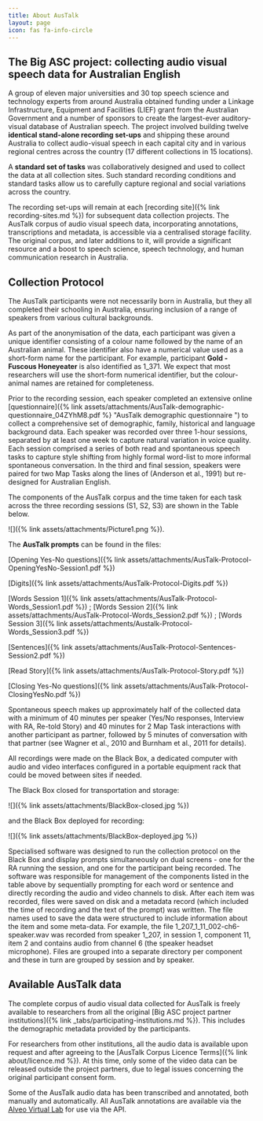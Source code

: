 ```yaml
---
title: About AusTalk
layout: page
icon: fas fa-info-circle
---
```


## The Big ASC project: collecting audio visual speech data for Australian English

A group of eleven major universities and 30 top speech science and
technology experts from around Australia obtained funding under a
Linkage Infrastructure, Equipment and Facilities (LIEF) grant from the
Australian Government and a number of sponsors to create the
largest-ever auditory-visual database of Australian speech. The project
involved building twelve **identical stand-alone recording set-ups** and
shipping these around Australia to collect audio-visual speech in each
capital city and in various regional centres across the country (17
different collections in 15 locations).

A **standard set of tasks** was collaboratively designed and used to
collect the data at all collection sites. Such standard recording
conditions and standard tasks allow us to carefully capture regional and
social variations across the country.

The recording set-ups will remain at each [recording site]({% link recording-sites.md %}) for subsequent data
collection projects. The AusTalk corpus of audio visual speech data,
incorporating annotations, transcriptions and metadata, is accessible
via a centralised storage facility. The original corpus, and later
additions to it, will provide a significant resource and a boost to
speech science, speech technology, and human communication research in
Australia.

## Collection Protocol

The AusTalk participants were not necessarily born in Australia, but
they all completed their schooling in Australia, ensuring inclusion of a
range of speakers from various cultural backgrounds.

As part of the anonymisation of the data, each participant was given a
unique identifier consisting of a colour name followed by the name of an
Australian animal. These identifier also have a numerical value used as
a short-form name for the participant. For example, participant
**Gold - Fuscous Honeyeater** is also identified as
1_371. We expect that most researchers will use the short-form numerical
identifier, but the colour-animal names are retained for
completeness.

Prior to the recording session, each speaker completed an extensive
online
[questionnaire]({% link assets/attachments/AusTalk-demographic-questionnaire_04ZYhM8.pdf %}  "AusTalk demographic questionnaire ")
to collect a comprehensive set of demographic, family, historical and
language background data. Each speaker was recorded over three 1-hour
sessions, separated by at least one week to capture natural variation in
voice quality. Each session comprised a series of both read and
spontaneous speech tasks to capture style shifting from highly formal
word-list to more informal spontaneous conversation. In the third and
final session, speakers were paired for two Map Tasks along the lines of
(Anderson et al., 1991) but re-designed for Australian English.

The components of the AusTalk corpus and the time taken for each task
across the three recording sessions (S1, S2, S3) are shown in the Table
below.

![]({% link assets/attachments/Picture1.png %}).

The **AusTalk prompts** can be found in the files:

[Opening Yes-No questions]({% link assets/attachments/AusTalk-Protocol-OpeningYesNo-Session1.pdf %})

[Digits]({% link assets/attachments/AusTalk-Protocol-Digits.pdf %})

[Words Session 1]({% link assets/attachments/AusTalk-Protocol-Words_Session1.pdf %}) ;
[Words Session 2]({% link assets/attachments/AusTalk-Protocol-Words_Session2.pdf %}) ;
[Words Session 3]({% link assets/attachments/Austalk-Protocol-Words_Session3.pdf %})

[Sentences]({% link assets/attachments/AusTalk-Protocol-Sentences-Session2.pdf %})

[Read Story]({% link assets/attachments/AusTalk-Protocol-Story.pdf %})

[Closing Yes-No questions]({% link assets/attachments/AusTalk-Protocol-ClosingYesNo.pdf %})

Spontaneous speech makes up approximately half of the collected data
with a minimum of 40 minutes per speaker (Yes/No responses, Interview
with RA, Re-told Story) and 40 minutes for 2 Map Task interactions with
another participant as partner, followed by 5 minutes of conversation
with that partner (see Wagner et al., 2010 and Burnham et al., 2011 for
details).

All recordings were made on the Black Box, a dedicated computer with
audio and video interfaces configured in a portable equipment rack that
could be moved between sites if needed.

The Black Box closed for transportation and storage:

![]({% link assets/attachments/BlackBox-closed.jpg %})

and the Black Box deployed for recording:

![]({% link assets/attachments/BlackBox-deployed.jpg %})

Specialised software was designed to run the collection protocol on the
Black Box and display prompts simultaneously on dual screens - one for
the RA running the session, and one for the participant being recorded.
The software was responsible for management of the components listed in
the table above by sequentially prompting for each word or sentence and
directly recording the audio and video channels to disk. After each item
was recorded, files were saved on disk and a metadata record (which
included the time of recording and the text of the prompt) was written.
The file names used to save the data were structured to include
information about the item and some meta-data. For example, the file
1_207_1_11_002-ch6-speaker.wav was recorded from speaker 1_207, in
session 1, component 11, item 2 and contains audio from channel 6 (the
speaker headset microphone). Files are grouped into a separate directory
per component and these in turn are grouped by session and by speaker.

## Available AusTalk data

The complete corpus of audio visual data collected for AusTalk is freely
available to researchers from all the original [Big ASC project partner
institutions]({% link _tabs/participating-institutions.md %}). This includes the
demographic metadata provided by the participants.

For researchers from other institutions, all the audio data is available
upon request and after agreeing to the [AusTalk Corpus Licence
Terms]({% link about/licence.md %}). At this time, only some of the video data can
be released outside the project partners, due to legal issues concerning
the original participant consent form.

Some of the AusTalk audio data has been transcribed and annotated, both
manually and automatically. All AusTalk
annotations are available via the [Alveo Virtual Lab](https://alveo.edu.au/)
for use via the API.

